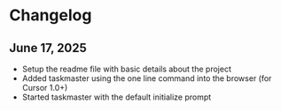 # Changelog


## June 17, 2025
- Setup the readme file with basic details about the project
- Added taskmaster using the one line command into the browser (for Cursor 1.0+)
- Started taskmaster with the default initialize prompt